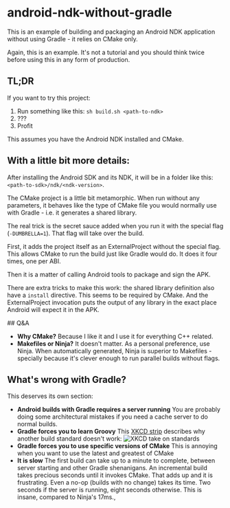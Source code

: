 # android-ndk-without-gradle

This is an example of building and packaging an Android NDK application without using Gradle - it relies on CMake only.

Again, this is an example. It's not a tutorial and you should think twice before using this in any form of production.

## TL;DR

If you want to try this project:

1. Run something like this: `sh build.sh <path-to-ndk>`
1. ???
1. Profit

This assumes you have the Android NDK installed and CMake.

## With a little bit more details:

After installing the Android SDK and its NDK, it will be in a folder like this: `<path-to-sdk>/ndk/<ndk-version>`.

The CMake project is a little bit metamorphic. When run without any parameters, it behaves like the type of CMake file you would normally use with Gradle - i.e. it generates a shared library.

The real trick is the secret sauce added when you run it with the special flag (`-DUMBRELLA=1`). That flag will take over the build.

First, it adds the project itself as an ExternalProject without the special flag. This allows CMake to run the build just like Gradle would do. It does it four times, one per ABI.

Then it is a matter of calling Android tools to package and sign the APK.

There are extra tricks to make this work: the shared library definition also have a `install` directive. This seems to be required by CMake. And the ExternalProject invocation puts the output of any library in the exact place Android will expect it in the APK.

## Q&A

* **Why CMake?**
  Because I like it and I use it for everything C++ related.
* **Makefiles or Ninja?**
  It doesn't matter. As a personal preference, use Ninja. When automatically generated, Ninja is superior to Makefiles - specially because it's clever enough to run parallel builds without flags.

## What's wrong with Gradle?

This deserves its own section:

* **Android builds with Gradle requires a server running**
  You are probably doing some architectural mistakes if you need a cache server to do normal builds.
* **Gradle forces you to learn Groovy**
  This [XKCD strip](https://xkcd.com/927/) describes why another build standard doesn't work:
  ![XKCD take on standards](https://imgs.xkcd.com/comics/standards.png) 
* **Gradle forces you to use specific versions of CMake**
  This is annoying when you want to use the latest and greatest of CMake
* **It is slow**
  The first build can take up to a minute to complete, between server starting and other Gradle shenanigans. 
  An incremental build takes precious seconds until it invokes CMake. That adds up and it is frustrating.
  Even a no-op (builds with no change) takes its time. Two seconds if the server is running, eight seconds otherwise. This is insane, compared to Ninja's 17ms.,

